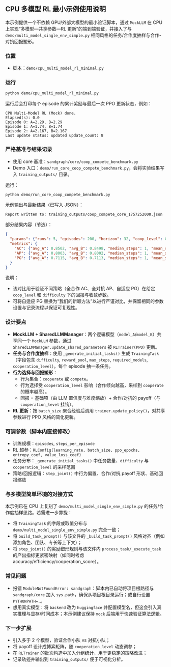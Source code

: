 ## CPU 多模型 RL 最小示例使用说明

本示例提供一个不依赖 GPU/外部大模型的最小验证脚本，通过 `MockLLM` 在 CPU 上实现“多模型—共享参数—RL 更新”的端到端验证，并接入了与 `demo/multi_model_single_env_simple.py` 相同风格的任务/合作度抽样与合作-对抗回报塑形。

### 位置
- 脚本：`demo/cpu_multi_model_rl_minimal.py`

### 运行
```bash
python demo/cpu_multi_model_rl_minimal.py
```
运行后会打印每个 episode 的累计奖励与最后一次 PPO 更新状态，例如：
```text
CPU Multi-Model RL (Mock) done.
Elapsed(s): 0.0
Episode 0: A=2.29, B=2.29
Episode 1: A=1.74, B=1.74
Episode 2: A=2.167, B=2.167
Last update status: updated update_count: 8
```

### 严格基准与结果记录
- 使用 core 基准：`sandgraph/core/coop_compete_benchmark.py`
- Demo 入口：`demo/run_core_coop_compete_benchmark.py`，会将实验结果写入 `training_outputs/` 目录。

运行：
```bash
python demo/run_core_coop_compete_benchmark.py
```

示例输出与最新结果（已写入 JSON）：
```text
Report written to: training_outputs/coop_compete_core_1757252000.json
```

部分结果内容（节选）：
```json
{
  "params": {"runs": 5, "episodes": 200, "horizon": 32, "coop_level": 0.6, "difficulty": 0.3, "target_per_step": 0.63, "seed": 42},
  "metrics": {
    "AC": {"avg_A": 0.8502, "avg_B": 0.8498, "median_steps": 1, "mean_steps": 1, "std_steps": 0.0},
    "AP": {"avg_A": 0.8003, "avg_B": 0.8002, "median_steps": 1, "mean_steps": 1, "std_steps": 0.0},
    "PG": {"avg_A": 0.7115, "avg_B": 0.7113, "median_steps": 1, "mean_steps": 1, "std_steps": 0.0}
  }
}
```

说明：
- 该对比用于验证不同策略（全合作 AC、全对抗 AP、自适应 PG）在给定 `coop_level` 和 `difficulty` 下的回报与收敛步数。
- 可将自适应 PG 替换为“我们的新颖方法”以进行严谨对比，并保留相同的参数设置与记录流程以保证可复现性。

### 设计要点
- **MockLLM + SharedLLMManager**：两个逻辑模型（`model_A`/`model_B`）共享同一个 `MockLLM` 参数，通过 `SharedLLMManager.update_shared_parameters` 被 `RLTrainer(PPO)` 更新。
- **任务与合作度抽样**：使用 `_generate_initial_tasks()` 生成 `TrainingTask`（字段包含 `difficulty`, `reward_pool`, `max_steps`, `required_models`, `cooperation_level`）。每个 episode 抽一条任务。
- **行为选择与回报塑形**：
  - 行为集合：`cooperate` 或 `compete`。
  - 行为选择受 `cooperation_level` 影响（合作倾向越高，采样到 `cooperate` 的概率越高）。
  - 回报 = 基础项（由 LLM 置信度与难度缩放）+ 合作/对抗的 payoff（与 `cooperation_level` 挂钩）。
- **RL 更新**：按 `batch_size` 聚合经验后调用 `trainer.update_policy()`，对共享参数进行 PPO 风格的简化更新。

### 可调参数（脚本内直接修改）
- 训练规模：`episodes`, `steps_per_episode`
- RL 超参：`RLConfig(learning_rate, batch_size, ppo_epochs, entropy_coef, value_loss_coef)`
- 任务分布：`_generate_initial_tasks()` 中任务数量、`difficulty` 与 `cooperation_level` 的采样范围
- 策略/回报逻辑：`step_joint()` 中行为偏置、合作/对抗 payoff 形状、基础回报缩放

### 与多模型简单环境的对接方式
本示例已在 CPU 上复刻了 `demo/multi_model_single_env_simple.py` 的任务/合作度抽样思路。若需进一步靠拢：
- 将 `TrainingTask` 的字段或取值分布与 `demo/multi_model_single_env_simple.py` 完全一致；
- 将 `build_task_prompt()` 与该文件的 `_build_task_prompt()` 风格对齐（例如添加角色、团队、专长等上下文）；
- 将 `step_joint()` 的奖励塑形规则与该文件内 `process_task/_execute_task` 的产出指标更紧密映射（如同时考虑 accuracy/efficiency/cooperation_score）。

### 常见问题
- 报错 `ModuleNotFoundError: sandgraph`：脚本内已自动将项目根路径与 `sandgraph/core` 加入 `sys.path`，确保从项目根目录运行；或自行设置 `PYTHONPATH=.`。
- 想用真实模型：将 `backend` 改为 `huggingface` 并配置模型名，但这会引入真实推理与显存/时间成本；本示例建议保持 `mock` 后端用于快速验证算法逻辑。

### 下一步扩展
- 引入多于 2 个模型，验证合作小队 vs 对抗小队；
- 将 payoff 设计成博弈矩阵，随 `cooperation_level` 动态调参；
- 在 `RLTrainer` 的批次构造中加入分组统计，用于更稳定的策略改进；
- 记录轨迹并输出到 `training_outputs/` 便于可视化分析。


